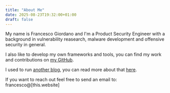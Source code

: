 ```yaml
---
title: "About Me"
date: 2025-08-23T19:32:00+01:00
draft: false
---
```


My name is Francesco Giordano and I'm a Product Security Engineer with a background in vulnerability reasearch, malware development and offensive security in general.

I also like to develop my own frameworks and tools, you can find my work and contributions on [my GitHub](https://github.com/himazawa).

I used to run [another blog](https://bsod.dev), you can read more about that [here](/posts/long-time-no-see).

If you want to reach out feel free to send an email to: francesco@[this.website]
